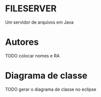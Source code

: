 # FILESERVER
Um servidor de arquivos em Java

# Autores
TODO colocar nomes e RA 

# Diagrama de classe
TODO gerar o diagrama de classe no eclipse
